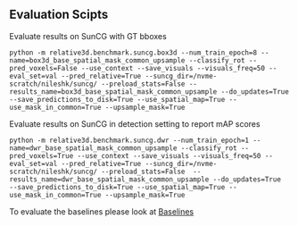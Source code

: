 ## Evaluation Scipts
Evaluate results on SunCG with GT bboxes

```
python -m relative3d.benchmark.suncg.box3d --num_train_epoch=8 --name=box3d_base_spatial_mask_common_upsample --classify_rot --pred_voxels=False --use_context --save_visuals --visuals_freq=50 --eval_set=val --pred_relative=True --suncg_dir=/nvme-scratch/nileshk/suncg/ --preload_stats=False --results_name=box3d_base_spatial_mask_common_upsample --do_updates=True --save_predictions_to_disk=True --use_spatial_map=True --use_mask_in_common=True --upsample_mask=True
```

Evaluate results on SunCG in detection setting to report mAP scores

```
python -m relative3d.benchmark.suncg.dwr --num_train_epoch=1 --name=dwr_base_spatial_mask_common_upsample --classify_rot --pred_voxels=True --use_context --save_visuals --visuals_freq=50 --eval_set=val --pred_relative=True --suncg_dir=/nvme-scratch/nileshk/suncg/ --preload_stats=False  --results_name=dwr_base_spatial_mask_common_upsample --do_updates=True  --save_predictions_to_disk=True --use_spatial_map=True --use_mask_in_common=True --upsample_mask=True
```


To evaluate the baselines please look at [Baselines](baselines.md)
